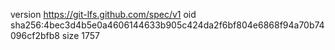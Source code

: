 version https://git-lfs.github.com/spec/v1
oid sha256:4bec3d4b5e0a4606144633b905c424da2f6bf804e6868f94a70b74096cf2bfb8
size 1757
